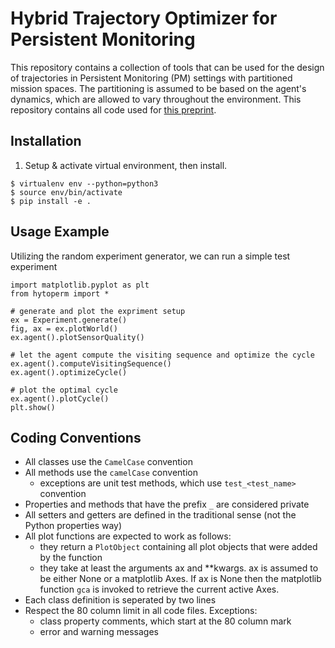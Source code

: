# Hybrid Trajectory Optimizer for Persistent Monitoring
This repository contains a collection of tools that can be used for the design of trajectories in Persistent Monitoring (PM) settings with partitioned mission spaces. The partitioning is assumed to be based on the agent's dynamics, which are allowed to vary throughout the environment. This repository contains all 
code used for [this preprint](https://arxiv.org/abs/2403.19769).
## Installation
1. Setup & activate virtual environment, then install.
```
$ virtualenv env --python=python3
$ source env/bin/activate
$ pip install -e .
```

## Usage Example
Utilizing the random experiment generator, we can run a simple test experiment
```
import matplotlib.pyplot as plt
from hytoperm import *

# generate and plot the expriment setup
ex = Experiment.generate()
fig, ax = ex.plotWorld()
ex.agent().plotSensorQuality()

# let the agent compute the visiting sequence and optimize the cycle
ex.agent().computeVisitingSequence()
ex.agent().optimizeCycle()

# plot the optimal cycle
ex.agent().plotCycle()
plt.show()
```

## Coding Conventions
- All classes use the `CamelCase` convention
- All methods use the `camelCase` convention
    - exceptions are unit test methods, which use `test_<test_name>` convention
- Properties and methods that have the prefix `_` are considered private
- All setters and getters are defined in the traditional sense (not the Python properties way)
- All plot functions are expected to work as follows:
    - they return a `PlotObject` containing all plot objects that were added by the function
    - they take at least the arguments ax and **kwargs. ax is assumed to be either None or a matplotlib Axes. If ax is None then the matplotlib function `gca` is invoked to retrieve the current active Axes.
- Each class definition is seperated by two lines
- Respect the 80 column limit in all code files. Exceptions:
    - class property comments, which start at the 80 column mark
    - error and warning messages
    